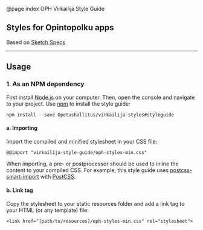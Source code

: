 @page index OPH Virkailija Style Guide

## Styles for Opintopolku apps

Based on [Sketch Specs](https://opetushallitus.github.io/virkailija-styles/)

***

## Usage

### 1. As an NPM dependency

First install [Node.js](nodejs.org) on your computer. 
Then, open the console and navigate to your project. 
Use [npm](https://www.npmjs.org) to install the style guide:

```
npm install --save Opetushallitus/virkailija-styles#styleguide
```

#### a. Importing

Import the compiled and minified stylesheet in your CSS file: 
 
```
@@import "virkailija-style-guide/oph-styles-min.css"
```

When importing, a pre- or postprocessor should be used to inline the content
to your compiled CSS. For example, this style guide uses 
[postcss-smart-import](https://www.npmjs.com/package/postcss-smart-import) 
with [PostCSS](http://postcss.org).

#### b. Link tag

Copy the stylesheet to your static resources folder and 
add a link tag to your HTML (or any template) file:

```
<link href="[path/to/resources]/oph-styles-min.css" rel="stylesheet">
```
